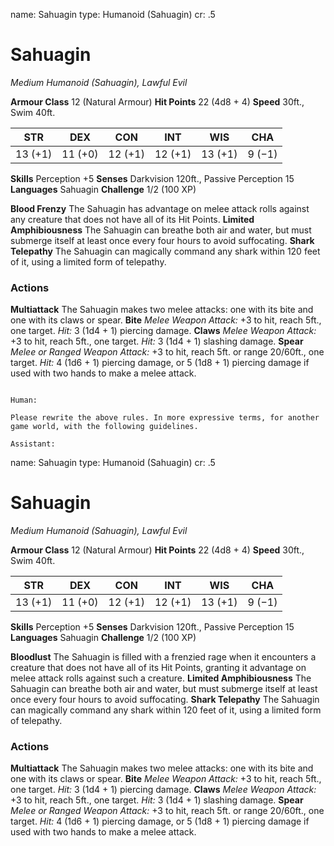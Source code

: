 name: Sahuagin
type: Humanoid (Sahuagin)
cr: .5

# Sahuagin
_Medium Humanoid (Sahuagin), Lawful Evil_

**Armour Class** 12 (Natural Armour)
**Hit Points** 22 (4d8 + 4)
**Speed** 30ft., Swim 40ft.

| STR     | DEX     | CON     | INT     | WIS     | CHA     |
|---------|---------|---------|---------|---------|---------|
| 13 (+1) | 11 (+0) | 12 (+1) | 12 (+1) | 13 (+1) | 9 (−1)  |

**Skills** Perception +5
**Senses** Darkvision 120ft., Passive Perception 15
**Languages** Sahuagin
**Challenge** 1/2 (100 XP)

**Blood Frenzy** The Sahuagin has advantage on melee attack rolls against any creature that does not have all of its Hit Points.
**Limited Amphibiousness** The Sahuagin can breathe both air and water, but must submerge itself at least once every four hours to avoid suffocating.
**Shark Telepathy** The Sahuagin can magically command any shark within 120 feet of it, using a limited form of telepathy.

### Actions
**Multiattack** The Sahuagin makes two melee attacks: one with its bite and one with its claws or spear.
**Bite** _Melee Weapon Attack:_ +3 to hit, reach 5ft., one target. _Hit:_ 3 (1d4 + 1) piercing damage.
**Claws** _Melee Weapon Attack:_ +3 to hit, reach 5ft., one target. _Hit:_ 3 (1d4 + 1) slashing damage.
**Spear** _Melee or Ranged Weapon Attack:_ +3 to hit, reach 5ft. or range 20/60ft., one target. _Hit:_ 4 (1d6 + 1) piercing damage, or 5 (1d8 + 1) piercing damage if used with two hands to make a melee attack.
```

Human:

Please rewrite the above rules. In more expressive terms, for another game world, with the following guidelines.

Assistant:
```
name: Sahuagin
type: Humanoid (Sahuagin)
cr: .5

# Sahuagin
_Medium Humanoid (Sahuagin), Lawful Evil_

**Armour Class** 12 (Natural Armour)
**Hit Points** 22 (4d8 + 4)
**Speed** 30ft., Swim 40ft.

| STR     | DEX     | CON     | INT     | WIS     | CHA     |
|---------|---------|---------|---------|---------|---------|
| 13 (+1) | 11 (+0) | 12 (+1) | 12 (+1) | 13 (+1) | 9 (−1)  |

**Skills** Perception +5
**Senses** Darkvision 120ft., Passive Perception 15
**Languages** Sahuagin
**Challenge** 1/2 (100 XP)

**Bloodlust** The Sahuagin is filled with a frenzied rage when it encounters a creature that does not have all of its Hit Points, granting it advantage on melee attack rolls against such a creature.
**Limited Amphibiousness** The Sahuagin can breathe both air and water, but must submerge itself at least once every four hours to avoid suffocating.
**Shark Telepathy** The Sahuagin can magically command any shark within 120 feet of it, using a limited form of telepathy.

### Actions
**Multiattack** The Sahuagin makes two melee attacks: one with its bite and one with its claws or spear.
**Bite** _Melee Weapon Attack:_ +3 to hit, reach 5ft., one target. _Hit:_ 3 (1d4 + 1) piercing damage.
**Claws** _Melee Weapon Attack:_ +3 to hit, reach 5ft., one target. _Hit:_ 3 (1d4 + 1) slashing damage.
**Spear** _Melee or Ranged Weapon Attack:_ +3 to hit, reach 5ft. or range 20/60ft., one target. _Hit:_ 4 (1d6 + 1) piercing damage, or 5 (1d8 + 1) piercing damage if used with two hands to make a melee attack.

